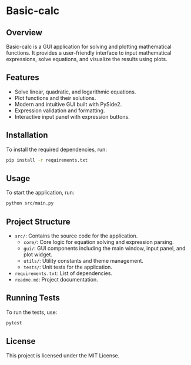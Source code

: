 # Basic-calc
## Overview

Basic-calc is a GUI application for solving and plotting mathematical functions. It provides a user-friendly interface to input mathematical expressions, solve equations, and visualize the results using plots.

## Features

- Solve linear, quadratic, and logarithmic equations.
- Plot functions and their solutions.
- Modern and intuitive GUI built with PySide2.
- Expression validation and formatting.
- Interactive input panel with expression buttons.

## Installation

To install the required dependencies, run:
```sh
pip install -r requirements.txt
```

## Usage

To start the application, run:
```sh
python src/main.py
```

## Project Structure

- `src/`: Contains the source code for the application.
    - `core/`: Core logic for equation solving and expression parsing.
    - `gui/`: GUI components including the main window, input panel, and plot widget.
    - `utils/`: Utility constants and theme management.
    - `tests/`: Unit tests for the application.
- `requirements.txt`: List of dependencies.
- `readme.md`: Project documentation.

## Running Tests

To run the tests, use:
```sh
pytest
```

## License

This project is licensed under the MIT License.